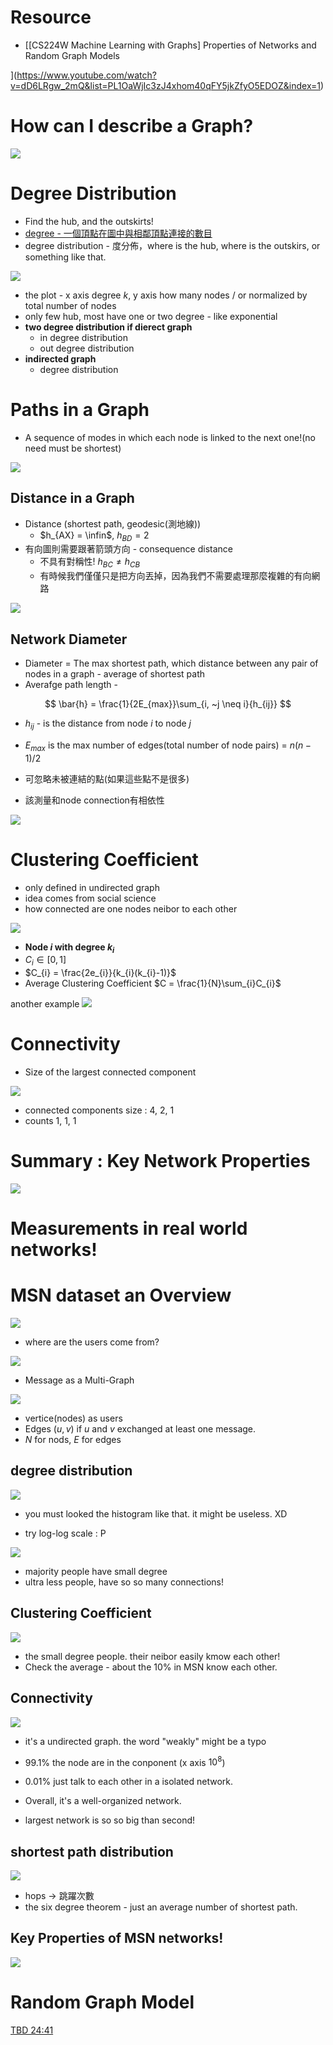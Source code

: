 # Resource

* [[CS224W Machine Learning with Graphs] Properties of Networks and Random Graph Models

](https://www.youtube.com/watch?v=dD6LRgw_2mQ&list=PL1OaWjIc3zJ4xhom40qFY5jkZfyO5EDOZ&index=1)

# How can I describe a Graph?

<img src='./images/gn_1.png'></img>

# Degree Distribution

* Find the hub, and the outskirts!
* [degree - 一個頂點在圖中與相鄰頂點連接的數目](https://zh.wikipedia.org/wiki/%E5%BA%A6_(%E5%9B%BE%E8%AE%BA))
* degree distribution - 度分佈，where is the hub, where is the outskirs, or something like that.

<img src='./images/gn_2.png'></img>

* the plot - x axis degree $k$, y axis how many nodes / or normalized by total number of nodes
* only few hub, most have one or two degree - like exponential
* **two degree distribution if dierect graph**
  + in degree distribution
  + out degree distribution
* **indirected graph**
  + degree distribution

# Paths in a Graph

* A sequence of modes in which each node is linked to the next one!(no need must be shortest)

<img src='./images/gn_3.png'></img>

## Distance in a Graph

* Distance (shortest path, geodesic(測地線))
  + $h_{AX} = \infin$, $h_{BD}=2$
* 有向圖則需要跟著箭頭方向 - consequence distance
  + 不具有對稱性! $h_{BC} \neq h_{CB}$ 
  + 有時候我們僅僅只是把方向丟掉，因為我們不需要處理那麼複雜的有向網路

<img src='./images/gn_4.png'></img>

## Network Diameter

* Diameter = The max shortest path, which distance between any pair of nodes in a graph - average of shortest path
* Averafge path length - 

$$
\bar{h} = \frac{1}{2E_{max}}\sum_{i, ~j \neq i}{h_{ij}}
$$

* $h_{ij}$ - is the distance from node $i$ to node $j$
* $E_{max}$ is the max number of edges(total number of node pairs) = $n(n-1)/2$
* 可忽略未被連結的點(如果這些點不是很多)

* 該測量和node connection有相依性

<img src='./images/gn_5.png'></img>

# Clustering Coefficient

* only defined in undirected graph
* idea comes from social science
* how connected are one nodes neibor to each other

<img src='./images/gn_6.png'></img>

* **Node $i$ with degree $k_{i}$**
* $C_{i} \in [0, 1]$
* $C_{i} = \frac{2e_{i}}{k_{i}(k_{i}-1)}$
* Average Clustering Coefficient $C = \frac{1}{N}\sum_{i}C_{i}$

another example
<img src='./images/gn_7.png'></img>

# Connectivity  

* Size of the largest connected component

<img src='./images/gn_8.png'></img>

* connected components size : 4, 2, 1
* counts 1, 1, 1

# Summary : Key Network Properties

<img src='./images/gn_10.png'></img>

# Measurements in real world networks!

# MSN dataset an Overview
<img src='./images/gn_11.png'></img>

* where are the users come from?

<img src='./images/gn_12.png'></img>

* Message as a Multi-Graph

<img src='./images/gn_13.png'></img>

* vertice(nodes) as users
* Edges $(u, v)$ if $u$ and $v$ exchanged at least one message.
* $N$ for nods, $E$ for edges

## degree distribution

<img src='./images/gn_14.png'></img>

* you must looked the histogram like that. it might be useless. XD

* try log-log scale : P

<img src='./images/gn_15.png'></img>

* majority people have small degree
* ultra less people, have so so many connections!

## Clustering Coefficient

<img src='./images/gn_16.png'></img>

* the small degree people. their neibor easily kmow each other!
* Check the average - about the 10% in MSN know each other.

## Connectivity

<img src='./images/gn_17.png'></img>

* it's a undirected graph. the word "weakly" might be a typo

* 99.1% the node are in the conponent (x axis $10^8$)
* 0.01% just talk to each other in a isolated network.
* Overall, it's a well-organized network.
* largest network is so so big than second!

## shortest path distribution

<img src='./images/gn_18.png'></img>

* hops -> 跳躍次數
* the six degree theorem - just an average number of shortest path.

## Key Properties of MSN networks!

<img src='./images/gn_19.png'></img>

# Random Graph Model

[TBD 24:41](https://www.youtube.com/watch?v=dD6LRgw_2mQ&list=PL1OaWjIc3zJ4xhom40qFY5jkZfyO5EDOZ&index=1)
